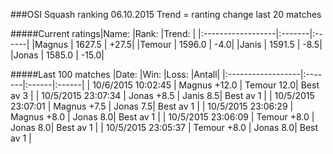 ###OSI Squash ranking 06.10.2015
Trend = ranting change last 20 matches

#####Current ratings|Name:              |Rank:   |Trend: |
|:------------------|:-------|:------|
|Magnus             | 1627.5 | +27.5|
|Temour             | 1596.0 | -4.0|
|Janis              | 1591.5 | -8.5|
|Jonas              | 1585.0 | -15.0|

#####Last 100 matches
|Date:              |Win:   |Loss: |Antall| 
|:------------------|:-------|:------|:------|
| 10/6/2015 10:02:45 | Magnus +12.0 | Temour 12.0| Best av 3 |
| 10/5/2015 23:07:34 | Jonas +8.5 | Janis 8.5| Best av 1 |
| 10/5/2015 23:07:01 | Magnus +7.5 | Jonas 7.5| Best av 1 |
| 10/5/2015 23:06:29 | Magnus +8.0 | Jonas 8.0| Best av 1 |
| 10/5/2015 23:06:09 | Temour +8.0 | Jonas 8.0| Best av 1 |
| 10/5/2015 23:05:37 | Temour +8.0 | Jonas 8.0| Best av 1 |
